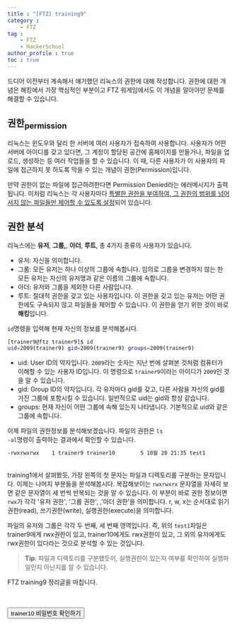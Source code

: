 ```yaml
---
title : "[FTZ] training9"
category : 
    - FTZ
tag : 
    - FTZ
    - HackerSchool
author_profile : true
toc : true
---
```


드디어 이전부터 계속해서 얘기했던 리눅스의 권한에 대해 작성합니다. 권한에 대한 개념은 해킹에서 가장 핵심적인 부분이고 FTZ 워게임에서도 이 개념을 알아야만 문제를 해결할 수 있습니다.


## 권한<sub>permission
리눅스는 윈도우와 달리 한 서버에 여러 사용자가 접속하여 사용합니다. 사용자가 어떤 서버에 아이디를 갖고 있다면, 그 계정이 할당된 공간에 홈페이지를 만들거나, 파일을 업로드, 생성하는 등 여러 작업들을 할 수 있습니다. 이 때, 다른 사용자가 이 사용자의 파일에 접근하지 못 하도록 막을 수 있는 개념이 권한(Permission)입니다. 

만약 권한이 없는 파일에 접근하려한다면 Permission Denied라는 에러메시지가 출력됩니다. 이처럼 리눅스는 각 사용자마다 <u>특별한 권한을 부여하여, 그 권한의 범위를 넘어서지 않는 파일들만 제어할 수 있도록 설정</u>되어 있습니다.

## 권한 분석
리눅스에는 **유저**, **그룹,**, **아더**, **루트**, 총 4가지 종류의 사용자가 있습니다. 
* 유저: 자신을 의미합니다. 
* 그룹: 모든 유저는 하나 이상의 그룹에 속합니다. 임의로 그릅을 변경하지 않는 한 모든 유저는 자신의 유저명과 같은 이름의 그룹에 속합니다.
* 아더: 유저와 그룹을 제외한 다른 사람입니다.
* 루트: 절대적 권한을 갖고 있는 사용자입니다. 이 권한을 갖고 있는 유저는 어떤 권한에도 구속되지 않고 파일들을 제어할 수 있습니다. 이 권한을 얻기 위한 것이 바로 **해킹**입니다.

<code>id</code>명령을 입력해 현재 자신의 정보를 분석해봅시다.

```sh
[trainer9@ftz trainer9]$ id
uid=2009(trainer9) gid=2009(trainer9) groups=2009(trainer9)
```

* uid: User ID의 약자입니다. <code>2009</code>라는 숫자는 지난 번에 살펴본 것처럼 컴퓨터가 이해할 수 있는 사용자 ID입니다. 이 명령으로 <code>trainer9</code>이라는 아이디가 <code>2009</code>인 것을 알 수 있습니다.
* gid: Group ID의 약자입니다. 각 유저마다 gid를 갖고, 다른 사람을 자신의 gid를 가진 그룹에 포함시킬 수 있습니다. 일반적으로 uid는 gid와 항상 같습니다.
* groups: 현재 자신이 어떤 그룹에 속해 있는지 나타냅니다. 기본적으로 uid와 같은 그룹에 속합니다.


이제 파일의 권한정보를 분석해보겠습니다. 파일의 권한은 <code>ls -al</code>명령이 출력하는 결과에서 확인할 수 있습니다.

```sh
-rwxrwxrwx    1 trainer9 trainer10        5 10월 20 21:35 test1
```
<br>
training1에서 살펴봤듯, 가장 왼쪽의 첫 문자는 파일과 디렉토리를 구분하는 문자입니다. 이제는 나머지 부분들을 분석해봅시다. 복잡해보이는 <code>rwxrwxrx</code> 문자열을 자세히 보면 같은 문자열이 세 번씩 반복되는 것을 알 수 있습니다. 이 부분이 바로 권한 정보이면 <code>rwx</code>가 각각 '유저 권한', '그룹 권한', ,'아더 권한'을 의미합니다. r, w, x는 순서대로 읽기권한(read), 쓰기권한(write), 실행권한(execute)을 의미합니다.

파일의 유저와 그룹은 각각 두 번째, 세 번째 영역입니다. 즉, 위의 <code>test1</code>파일은 trainer9에게 rwx권한이 있고, trainer10에게도 rwx권한이 있고, 그 외의 유저에게도 rwx권한이 있다라는 것으로 분석할 수 있는 것입니다.


> **Tip**: 파일과 디렉토리를 구분했듯이, 실행권한이 있는지 여부를 확인하여 실행파일인지 아닌지를 알 수 있습니다.






FTZ training9 정리글을 마칩니다. <br><br><br>




<button type="button" onclick="myFunction()" id="btn" class="btn btn--primary btn--small">trainer10 비밀번호 확인하기</button>
<strong id="str"></strong>
<script>
function myFunction() { 
  document.getElementById("str").innerHTML = "&nbsp;&nbsp;best!";
}
</script>
